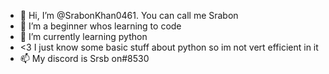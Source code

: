 - 👋 Hi, I’m @SrabonKhan0461. You can call me Srabon
- 👀 I’m a beginner whos learning to code
- :snake: I’m currently learning python
- <3 I just know some basic stuff about python so im not vert efficient in it 
- 📫 My discord is Srsb on#8530

<!---
SrabonKhan0461/SrabonKhan0461 is a ✨ special ✨ repository because its `README.md` (this file) appears on your GitHub profile.
You can click the Preview link to take a look at your changes.
--->
